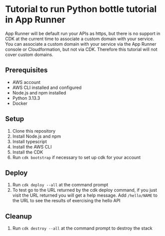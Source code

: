 # Tutorial to run Python bottle tutorial in App Runner

App Runner will be default run your APIs as https, but there is no support in CDK at the current time to associate a custom domain with your service. You can associate a custom domain with your service via the App Runner console or Cloudformation, but not via CDK. Therefore this tutorial will not cover custom domains.

## Prerequisites

- AWS account
- AWS CLI installed and configured
- Node.js and npm installed
- Python 3.13.3
- Docker

## Setup

1. Clone this repository
2. Install Node.js and npm
3. Install typescript
4. Install the AWS CLI
5. Install the CDK
6. Run `cdk bootstrap` if necessary to set up cdk for your account

## Deploy

1. Run `cdk deploy --all` at the command prompt
2. To test go to the URL returned by the cdk deploy command, if you just visit the URL returned you will get a help message. Add `/hello/NAME` to the URL to see the results of exercising the hello API

## Cleanup

1. Run `cdk destroy --all` at the command prompt to destroy the stack
